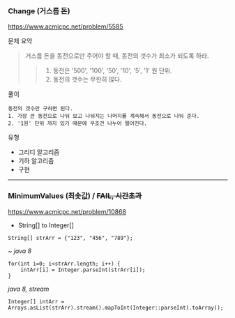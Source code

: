 ### Change (거스름 돈)
https://www.acmicpc.net/problem/5585

문제 요약
> 거스름 돈을 동전으로만 주어야 할 때, 동전의 갯수가 최소가 되도록 하라.
>> 1.  동전은 '500', '100', '50', '10', '5', '1' 원 단위.  
>> 2.  동전의 갯수는 무한히 많다.

풀이
~~~
동전의 갯수만 구하면 된다.
1. 가장 큰 동전으로 나눠 보고 나눠지는 나머지를 계속해서 동전으로 나눠 준다.
2. '1원' 단위 까지 있기 때문에 무조건 나누어 떨어진다.
~~~

유형  
* 그리디 알고리즘
* 기하 알고리즘
* 구현

---

### MinimumValues (최솟값) / ~~FAIL, 시간초과~~
https://www.acmicpc.net/problem/10868

* String[] to Integer[]
~~~
String[] strArr = {"123", "456", "789"};
~~~


_~ java 8_
~~~
for(int i=0; i<strArr.length; i++) {
    intArr[i] = Integer.parseInt(strArr[i]);
}
~~~


_java 8, stream_
~~~
Integer[] intArr = Arrays.asList(strArr).stream().mapToInt(Integer::parseInt).toArray();
~~~
